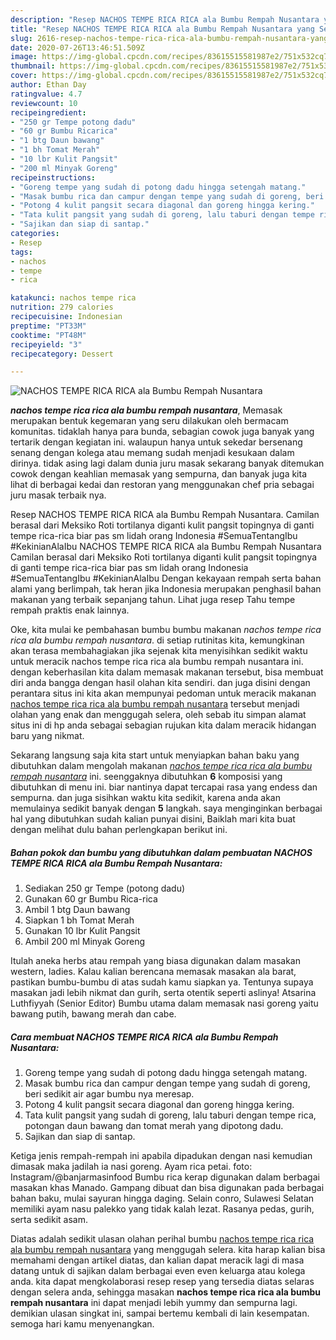 ```yaml
---
description: "Resep NACHOS TEMPE RICA RICA ala Bumbu Rempah Nusantara yang Sempurna"
title: "Resep NACHOS TEMPE RICA RICA ala Bumbu Rempah Nusantara yang Sempurna"
slug: 2616-resep-nachos-tempe-rica-rica-ala-bumbu-rempah-nusantara-yang-sempurna
date: 2020-07-26T13:46:51.509Z
image: https://img-global.cpcdn.com/recipes/83615515581987e2/751x532cq70/nachos-tempe-rica-rica-ala-bumbu-rempah-nusantara-foto-resep-utama.jpg
thumbnail: https://img-global.cpcdn.com/recipes/83615515581987e2/751x532cq70/nachos-tempe-rica-rica-ala-bumbu-rempah-nusantara-foto-resep-utama.jpg
cover: https://img-global.cpcdn.com/recipes/83615515581987e2/751x532cq70/nachos-tempe-rica-rica-ala-bumbu-rempah-nusantara-foto-resep-utama.jpg
author: Ethan Day
ratingvalue: 4.7
reviewcount: 10
recipeingredient:
- "250 gr Tempe potong dadu"
- "60 gr Bumbu Ricarica"
- "1 btg Daun bawang"
- "1 bh Tomat Merah"
- "10 lbr Kulit Pangsit"
- "200 ml Minyak Goreng"
recipeinstructions:
- "Goreng tempe yang sudah di potong dadu hingga setengah matang."
- "Masak bumbu rica dan campur dengan tempe yang sudah di goreng, beri sedikit air agar bumbu nya meresap."
- "Potong 4 kulit pangsit secara diagonal dan goreng hingga kering."
- "Tata kulit pangsit yang sudah di goreng, lalu taburi dengan tempe rica, potongan daun bawang dan tomat merah yang dipotong dadu."
- "Sajikan dan siap di santap."
categories:
- Resep
tags:
- nachos
- tempe
- rica

katakunci: nachos tempe rica 
nutrition: 279 calories
recipecuisine: Indonesian
preptime: "PT33M"
cooktime: "PT48M"
recipeyield: "3"
recipecategory: Dessert

---
```



![NACHOS TEMPE RICA RICA ala Bumbu Rempah Nusantara](https://img-global.cpcdn.com/recipes/83615515581987e2/751x532cq70/nachos-tempe-rica-rica-ala-bumbu-rempah-nusantara-foto-resep-utama.jpg)

<b><i>nachos tempe rica rica ala bumbu rempah nusantara</i></b>, Memasak merupakan bentuk kegemaran yang seru dilakukan oleh bermacam komunitas. tidaklah hanya para bunda, sebagian cowok juga banyak yang tertarik dengan kegiatan ini. walaupun hanya untuk sekedar bersenang senang dengan kolega atau memang sudah menjadi kesukaan dalam dirinya. tidak asing lagi dalam dunia juru masak sekarang banyak ditemukan cowok dengan keahlian memasak yang sempurna, dan banyak juga kita lihat di berbagai kedai dan restoran yang menggunakan chef pria sebagai juru masak terbaik nya.

Resep NACHOS TEMPE RICA RICA ala Bumbu Rempah Nusantara. Camilan berasal dari Meksiko Roti tortilanya diganti kulit pangsit topingnya di ganti tempe rica-rica biar pas sm lidah orang Indonesia #SemuaTentangIbu #KekinianAlaIbu NACHOS TEMPE RICA RICA ala Bumbu Rempah Nusantara Camilan berasal dari Meksiko Roti tortilanya diganti kulit pangsit topingnya di ganti tempe rica-rica biar pas sm lidah orang Indonesia #SemuaTentangIbu #KekinianAlaIbu Dengan kekayaan rempah serta bahan alami yang berlimpah, tak heran jika Indonesia merupakan penghasil bahan makanan yang terbaik sepanjang tahun. Lihat juga resep Tahu tempe rempah praktis enak lainnya.

Oke, kita mulai ke pembahasan bumbu bumbu makanan <i>nachos tempe rica rica ala bumbu rempah nusantara</i>. di setiap rutinitas kita, kemungkinan akan terasa membahagiakan jika sejenak kita menyisihkan sedikit waktu untuk meracik nachos tempe rica rica ala bumbu rempah nusantara ini. dengan keberhasilan kita dalam memasak makanan tersebut, bisa membuat diri anda bangga dengan hasil olahan kita sendiri. dan juga disini dengan perantara situs ini kita akan mempunyai pedoman untuk meracik makanan <u>nachos tempe rica rica ala bumbu rempah nusantara</u> tersebut menjadi olahan yang enak dan menggugah selera, oleh sebab itu simpan alamat situs ini di hp anda sebagai sebagian rujukan kita dalam meracik hidangan baru yang nikmat.


Sekarang langsung saja kita start untuk menyiapkan bahan baku yang dibutuhkan dalam mengolah makanan <u><i>nachos tempe rica rica ala bumbu rempah nusantara</i></u> ini. seenggaknya dibutuhkan <b>6</b> komposisi yang dibutuhkan di menu ini. biar nantinya dapat tercapai rasa yang endess dan sempurna. dan juga sisihkan waktu kita sedikit, karena anda akan memulainya sedikit banyak dengan <b>5</b> langkah. saya menginginkan berbagai hal yang dibutuhkan sudah kalian punyai disini, Baiklah mari kita buat dengan melihat dulu bahan perlengkapan berikut ini.

<!--inarticleads1-->

##### Bahan pokok dan bumbu yang dibutuhkan dalam pembuatan NACHOS TEMPE RICA RICA ala Bumbu Rempah Nusantara:

1. Sediakan 250 gr Tempe (potong dadu)
1. Gunakan 60 gr Bumbu Rica-rica
1. Ambil 1 btg Daun bawang
1. Siapkan 1 bh Tomat Merah
1. Gunakan 10 lbr Kulit Pangsit
1. Ambil 200 ml Minyak Goreng


Itulah aneka herbs atau rempah yang biasa digunakan dalam masakan western, ladies. Kalau kalian berencana memasak masakan ala barat, pastikan bumbu-bumbu di atas sudah kamu siapkan ya. Tentunya supaya masakan jadi lebih nikmat dan gurih, serta otentik seperti aslinya! Atsarina Luthfiyyah (Senior Editor) Bumbu utama dalam memasak nasi goreng yaitu bawang putih, bawang merah dan cabe. 

<!--inarticleads2-->

##### Cara membuat NACHOS TEMPE RICA RICA ala Bumbu Rempah Nusantara:

1. Goreng tempe yang sudah di potong dadu hingga setengah matang.
1. Masak bumbu rica dan campur dengan tempe yang sudah di goreng, beri sedikit air agar bumbu nya meresap.
1. Potong 4 kulit pangsit secara diagonal dan goreng hingga kering.
1. Tata kulit pangsit yang sudah di goreng, lalu taburi dengan tempe rica, potongan daun bawang dan tomat merah yang dipotong dadu.
1. Sajikan dan siap di santap.


Ketiga jenis rempah-rempah ini apabila dipadukan dengan nasi kemudian dimasak maka jadilah ia nasi goreng. Ayam rica petai. foto: Instagram/@banjarmasinfood Bumbu rica kerap digunakan dalam berbagai masakan khas Manado. Gampang dibuat dan bisa digunakan pada berbagai bahan baku, mulai sayuran hingga daging. Selain conro, Sulawesi Selatan memiliki ayam nasu palekko yang tidak kalah lezat. Rasanya pedas, gurih, serta sedikit asam. 

Diatas adalah sedikit ulasan olahan perihal bumbu <u>nachos tempe rica rica ala bumbu rempah nusantara</u> yang menggugah selera. kita harap kalian bisa memahami dengan artikel diatas, dan kalian dapat meracik lagi di masa datang untuk di sajikan dalam berbagai even even keluarga atau kolega anda. kita dapat mengkolaborasi resep resep yang tersedia diatas selaras dengan selera anda, sehingga masakan <b>nachos tempe rica rica ala bumbu rempah nusantara</b> ini dapat menjadi lebih yummy dan sempurna lagi. demikian ulasan singkat ini, sampai bertemu kembali di lain kesempatan. semoga hari kamu menyenangkan.
